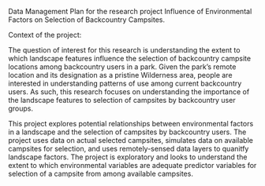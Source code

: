 Data Management Plan for the research project Influence of Environmental Factors on Selection of Backcountry Campsites.

Context of the project:

The question of interest for this research is understanding the extent to which landscape features influence the selection of backcountry campsite locations among backcountry users in a park. Given the park’s remote location and its designation as a pristine Wilderness area, people are interested in understanding patterns of use among current backcountry users. As such, this research focuses on understanding the importance of the landscape features to selection of campsites by backcountry user groups. 

This project explores potential relationships between environmental factors in a landscape and the selection of campsites by backcountry users. The project uses data on actual selected campsites, simulates data on available campsites for selection, and uses remotely-sensed data layers to quanitfy landscape factors. The project is exploratory and looks to understand the extent to which environmental variables are adequate predictor variables for selection of a campsite from among available campsites. 
